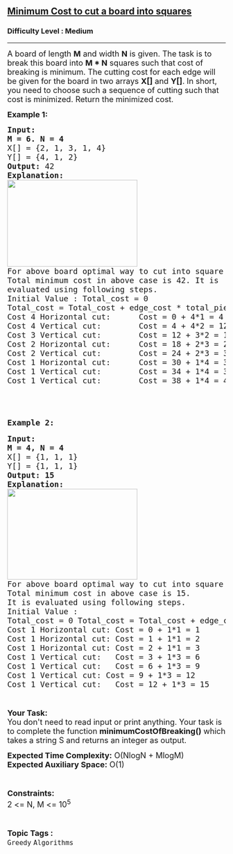 <h2><a href="https://practice.geeksforgeeks.org/problems/minimum-cost-to-cut-a-board-into-squares/1?utm_source=gfg&utm_medium=article&utm_campaign=bottom_sticky_on_article">Minimum Cost to cut a board into squares</a></h2><h3>Difficulty Level : Medium</h3><hr><div class="problems_problem_content__Xm_eO"><p><span style="font-size:18px">A board of length <strong>M</strong>&nbsp;and width <strong>N</strong>&nbsp;is given.&nbsp;The task is&nbsp;to break this board into <strong>M * N</strong>&nbsp;squares such that cost of breaking is minimum. The cutting cost for each edge will be given for the board in two arrays <strong>X[]</strong>&nbsp;and <strong>Y[]</strong>. In short, you&nbsp;need to choose such a sequence of cutting such that cost is minimized. Return the minimized cost.</span></p>

<p><span style="font-size:18px"><strong>Example 1:</strong></span></p>

<pre><span style="font-size:18px"><strong>Input:
M = 6. N = 4</strong>
X[] = {2, 1, 3, 1, 4}
Y[] = {4, 1, 2}
<strong>Output: </strong>42
<strong>Explanation:</strong> 
<img alt="" src="https://media.geeksforgeeks.org/img-practice/board-1646284249.png" style="height:200px; width:300px">
For above board optimal way to cut into square is:
Total minimum cost in above case is 42. It is 
evaluated using following steps.
Initial Value : Total_cost = 0
Total_cost = Total_cost + edge_cost * total_pieces
Cost 4 Horizontal cut:      Cost = 0 + 4*1 = 4
Cost 4 Vertical cut:        Cost = 4 + 4*2 = 12
Cost 3 Vertical cut:        Cost = 12 + 3*2 = 18
Cost 2 Horizontal cut:      Cost = 18 + 2*3 = 24
Cost 2 Vertical cut:        Cost = 24 + 2*3 = 30
Cost 1 Horizontal cut:      Cost = 30 + 1*4 = 34
Cost 1 Vertical cut:        Cost = 34 + 1*4 = 38
Cost 1 Vertical cut:        Cost = 38 + 1*4 = 42
</span></pre>

<p>&nbsp;</p>

<p>&nbsp;</p>

<pre><span style="font-size:18px"><strong>Example 2:</strong></span>

<span style="font-size:18px"><strong>Input:
M = 4, N = 4</strong>
X[] = {1, 1, 1}
Y[] = {1, 1, 1}
<strong>Output: 15
Explanation:</strong> 
<img alt="" src="https://media.geeksforgeeks.org/img-practice/board-1646284249-1661926688.png" style="height:209px; width:300px">
For above board optimal way to cut into square is:
Total minimum cost in above case is 15.
It is evaluated using following steps.
Initial Value : 
Total_cost = 0 Total_cost = Total_cost + edge_cost * total_pieces
Cost 1 Horizontal cut: Cost = 0 + 1*1 = 1
Cost 1 Horizontal cut: Cost = 1 + 1*1 = 2
Cost 1 Horizontal cut: Cost = 2 + 1*1 = 3
Cost 1 Vertical cut:   Cost = 3 + 1*3 = 6
Cost 1 Vertical cut:   Cost = 6 + 1*3 = 9
Cost 1 Vertical cut: Cost = 9 + 1*3 = 12
Cost 1 Vertical cut:   Cost = 12 + 1*3 = 15</span>
</pre>

<p>&nbsp;</p>

<p><span style="font-size:18px"><strong>Your Task:&nbsp;&nbsp;</strong><br>
You don't need to read input or print anything. Your task is to complete the function <strong>minimumCostOfBreaking</strong><strong>()</strong>&nbsp;which takes a&nbsp;string S&nbsp;and returns an integer as output.</span></p>

<p><span style="font-size:18px"><strong>Expected Time Complexity:</strong> O(NlogN + MlogM)<br>
<strong>Expected Auxiliary Space:</strong> O(1)</span></p>

<p>&nbsp;</p>

<p><span style="font-size:18px"><strong>Constraints:</strong><br>
2 &lt;= N, M&nbsp;&lt;= 10<sup>5</sup></span></p>
</div><br><p><span style=font-size:18px><strong>Topic Tags : </strong><br><code>Greedy</code>&nbsp;<code>Algorithms</code>&nbsp;